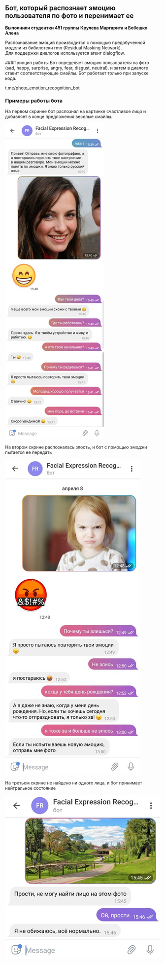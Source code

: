 ## Бот, который распознает эмоцию пользователя по фото и перенимает ее
**Выполнили студентки 451 группы**
**Крулева Маргарита и Бебешко Алена**

Распознавание эмоций производится с помощью предобученной модели из бибилотеки rmn (Residual Masking Network).  
Для поддержки диалогов используется агент dialogflow.

###Принцип работы
Бот определяет эмоцию пользователя на фото (sad, happy, surprise, angry, fear, disgust, neutral), 
и затем в диалоге ставит соответствующие смайлы.
Бот работает только при запуске кода.

t.me/photo_emotion_recognition_bot 

### Примеры работы бота
На первом скринее бот распознал на картинке счастливое лицо и добавляет в конце предложения веселые смайлы.

![alt text](files/Screenshots/screen1.jpg)

На втором скрине распозналась злость, и бот с помощью эмоджи пытается ее передать

![alt text](files/Screenshots/screen2.jpg)

На третьем скрине не найдено ни одного лица, и бот принимает нейтральное состояние

![alt text](files/Screenshots/screen3.jpg)
